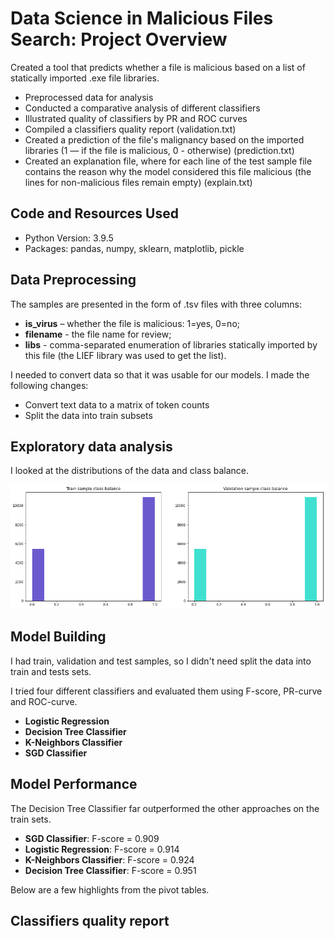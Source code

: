 # Data Science in Malicious Files Search: Project Overview
Created a tool that predicts whether a file is malicious based on a list of statically imported .exe file libraries.
* Preprocessed data for analysis
* Conducted a comparative analysis of different classifiers
* Illustrated quality of classifiers by PR and ROC curves
* Compiled a classifiers quality report (validation.txt)
* Created a prediction of the file's malignancy based on the imported libraries (1 — if the file is malicious, 0 - otherwise) (prediction.txt)
* Created an explanation file, where for each line of the test sample file contains the reason why the model considered this file malicious (the lines for non-malicious files remain empty) (explain.txt)

## Code and Resources Used
* Python Version: 3.9.5
* Packages: pandas, numpy, sklearn, matplotlib, pickle

## Data Preprocessing
The samples are presented in the form of .tsv files with three columns:
* **is_virus** – whether the file is malicious: 1=yes, 0=no; 
* **filename** - the file name for review; 
* **libs** - comma-separated enumeration of libraries statically imported by this file (the LIEF library was used to get the list).

I needed to convert data so that it was usable for our models. I made the following changes:
* Convert text data to a matrix of token counts
* Split the data into train subsets

## Exploratory data analysis
I looked at the distributions of the data and class balance.

![](https://github.com/7emantik/test-project/blob/master/images/Class%20balance.png)

## Model Building
I had train, validation and test samples, so I didn't need split the data into train and tests sets.

I tried four different classifiers and evaluated them using F-score, PR-curve and ROC-curve. 

* **Logistic Regression**
* **Decision Tree Classifier**
* **K-Neighbors Classifier**
* **SGD Classifier**

## Model Performance
The Decision Tree Classifier far outperformed the other approaches on the train sets. 

* **SGD Classifier**: F-score = 0.909
* **Logistic Regression**: F-score = 0.914
* **K-Neighbors Classifier**: F-score = 0.924
* **Decision Tree Classifier**: F-score = 0.951

Below are a few highlights from the pivot tables.

## Classifiers quality report


